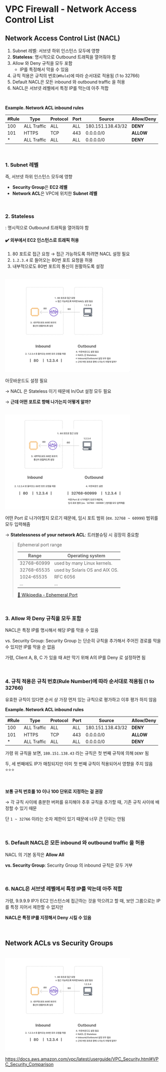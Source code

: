 # VPC Firewall - Network Access Control List


## Network Access Control List (NACL)

1. Subnet 레벨: 서브넷 하위 인스턴스 모두에 영향
2. **Stateless**: 명시적으로 Outbound 트래픽을 열어줘야 함
3. Allow 와 Deny 규칙을 모두 포함
   - IP를 특정해서 막을 수 있음
4. 규칙 적용은 규칙의 번호(`#Rule`)에 따라 순서대로 적용됨 (1 to 32766)
5. Default NACL은 모든 inbound 와 outbound traffic 을 허용
6. NACL은 서브넷 레벨에서 특정 IP를 막는데 아주 적합

<br>

**Example. Network ACL inbound rules**

| #Rule  | Type         | Protocol  | Port  | Source            | Allow/Deny  |
|--------|--------------|-----------|-------|-------------------|-------------|
| 100    | ALL Traffic  | ALL       | ALL   | 180.151.138.43/32 | **DENY**    |
| 101    | HTTPS        | TCP       | 443   | 0.0.0.0/0         | **ALLOW**   |
| *      | ALL Traffic  | ALL       | ALL   |  0.0.0.0/0        | **DENY**    |


<br>

### 1. Subnet 레벨

즉, 서브넷 하위 인스턴스 모두에 영향

- **Security Group**은 **EC2 레벨**
- **Network ACL**은 VPC에 위치한 **Subnet 레벨**

<br>

### 2. Stateless

: 명시적으로 Outbound 트래픽을 열어줘야 함

#### ✔️ 외부에서 EC2 인스턴스로 트래픽 허용

1. 80 포트로 접근 요청 → 접근 가능하도록 하려면 NACL 설정 필요
2. `1.2.3.4` 로 들어오는 80번 포트 요청을 허용
3. 내부적으로도 80번 포트의 통신이 원활하도록 설정

<br><img src="./img/vpc_firewall_nacl_img1.png" width="80%" /><br>

아웃바운드도 설정 필요

→ NACL 은 Stateless 이기 때문에 In/Out 설정 모두 필요

→ **근데 어떤 포트로 향해 나가는지 어떻게 알까?**

<br><img src="./img/vpc_firewall_nacl_img2.png" width="80%" /><br>

어떤 Port 로 나가야할지 모르기 때문에, 임시 포트 범위 (ex. `32768 ~ 60999`) 범위를 모두 입력해줌

→ **Statelessness of your network ACL**: 트러블슈팅 시 굉장히 중요함

> Ephemeral port range
> 
> | Range	      | Operating system               |
> |-------------|--------------------------------|
> | 32768–60999 | used by many Linux kernels.    |
> | 32768–65535 | used by Solaris OS and AIX OS. |
> | 1024–65535  | RFC 6056                       |
> | ...         | ...                            |
> 
> [🔗 Wikipedia - Ephemeral Port](https://en.wikipedia.org/wiki/Ephemeral_port)

<br>

### 3. Allow 와 Deny 규칙을 모두 포함

NACL은 특정 IP를 명시해서 해당 IP를 막을 수 있음

vs. Security Group: Security Group 는 단순히 규칙을 추가해서 주어진 경로를 막을 수 있지만 IP를 막을 순 없음

가령, Client A, B, C 가 있을 때 A만 막기 위해 A의 IP를 Deny 로 설정하면 됨

<br>

### 4. 규칙 적용은 규칙 번호(Rule Number)에 따라 순서대로 적용됨 (1 to 32766)

유효한 규칙이 있다면 순서 상 가장 먼저 있는 규칙으로 평가하고 이후 평가 하지 않음

**Example. Network ACL inbound rules**

| #Rule  | Type         | Protocol  | Port  | Source            | Allow/Deny  |
|--------|--------------|-----------|-------|-------------------|-------------|
| 100    | ALL Traffic  | ALL       | ALL   | 180.151.138.43/32 | **DENY**    |
| 101    | HTTPS        | TCP       | 443   | 0.0.0.0/0         | **ALLOW**   |
| *      | ALL Traffic  | ALL       | ALL   | 0.0.0.0/0         | **DENY**    |

가령 위 규칙을 보면, `180.151.138.43` 라는 규칙은 첫 번째 규칙에 의해 `DENY` 됨

두, 세 번째에도 IP가 매칭되지만 이미 첫 번째 규칙이 적용되어서 영향을 주지 않음 ⭐️⭐️⭐️

<br>

**보통 규칙 번호를 10 이나 100 단위로 지정하는 걸 권장**

→ 각 규칙 사이에 충분한 버퍼를 유지해야 추후 규칙을 추가할 때, 기존 규칙 사이에 배정할 수 있기 때문

단 `1 ~ 32766` 이라는 숫자 제한이 있기 때문에 너무 큰 단위는 안됨


<br>

### 5. Default NACL은 모든 inbound 와 outbound traffic 을 허용

NACL 의 기본 동작은 **Allow All** 

**vs. Security Group**: Security Group 의 inbound 규칙은 모두 거부

<br>

### 6. NACL은 서브넷 레벨에서 특정 IP를 막는데 아주 적합

가령, 9.9.9.9 IP가 EC2 인스턴스에 접근하는 것을 막으려고 할 때, 보안 그룹으로는 IP를 특정 지어서 제한할 수 없지만

**NACL은 특정 IP를 지정해서 Deny 시킬 수 있음**

<br>

## Network ACLs vs Security Groups

<br><img src="./img/vpc_firewall_nacl_img1.png" width="80%" /><br>

https://docs.aws.amazon.com/vpc/latest/userguide/VPC_Security.html#VPC_Security_Comparison